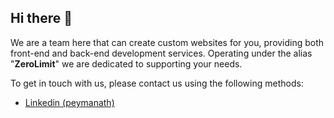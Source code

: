 ## Hi there 👋

We are a team here that can create custom websites for you, providing both front-end and back-end development services. Operating under the alias "**ZeroLimit**" we are dedicated to supporting your needs.


To get in touch with us, please contact us using the following methods:
- [Linkedin (peymanath)](https://www.linkedin.com/in/peymanath)
